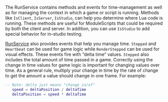 The RunService contains methods and events for time-management as well as for managing the context in which a game or script is running. Methods like `IsClient`, `IsServer`, `IsStudio`, can help you determine where Lua code is running. These methods are useful for ModuleScripts that could be required by both the client and server. In addition, you can use `IsStudio` to add special behavior for in-studio testing.

[RunService](https://developer.roblox.com/en-us/api-reference/class/RunService) also provides events that help you manage time. `Stepped` and `Heartbeat` can be used for game logic while `RenderStepped` can be used for visual effects. These events fire with “delta time” values. `Stepped` also includes the total amount of time passed in a game. Correctly using the change in time values for game logic is important for changing values over time. As a general rule, multiply your change in time by the rate of change to get the amount a value should change in one frame. For example:

 ```Lua
-- Note: delta just means "change in/of"
    speed = deltaPosition / deltaTime
    deltaPosition = speed * deltaTime
```